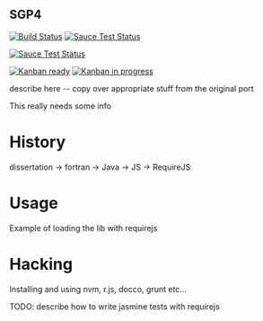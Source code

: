 SGP4
----

[![Build Status](https://travis-ci.org/koansys/isat.svg?branch=feature/js-sgp4)](http://travis-ci.org/koansys/isat)
[![Sauce Test Status](https://saucelabs.com/buildstatus/koansys-oss)](https://saucelabs.com/u/koansys-oss)


[![Sauce Test Status](https://saucelabs.com/browser-matrix/koansys-oss.svg)](https://saucelabs.com/u/koansys-oss)

[![Kanban ready](https://badge.waffle.io/koansys/isat.png?label=ready&title=Ready)](https://waffle.io/koansys/isat)
[![Kanban in progress](https://badge.waffle.io/koansys/isat.png?label=in+progress&title=In+Progress)](https://waffle.io/koansys/isat)

describe here -- copy over appropriate stuff from the original port

This really needs some info

History
=======

dissertation -> fortran -> Java -> JS -> RequireJS

Usage
=====

Example of loading the lib with requirejs

Hacking
=======

Installing and using nvm, r.js, docco, grunt etc...

TODO: describe how to write jasmine tests with requirejs
